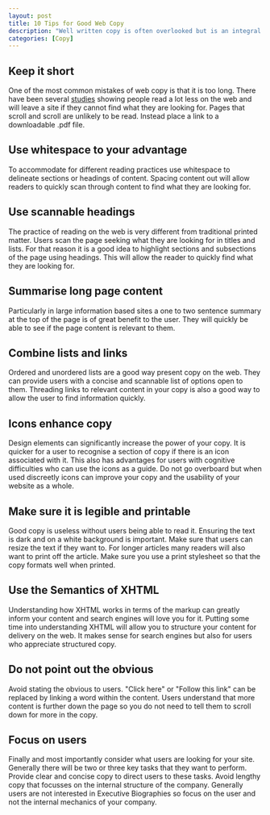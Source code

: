 ```yaml
--- 
layout: post
title: 10 Tips for Good Web Copy
description: "Well written copy is often overlooked but is an integral part of a successful website. Here are 10 tips to tighten up your copy. "
categories: [Copy]
---
```

## Keep it short

One of the most common mistakes of web copy is that it is too long. There have been several [studies][1] showing people read a lot less on the web and will leave a site if they cannot find what they are looking for. Pages that scroll and scroll are unlikely to be read. Instead place a link to a downloadable .pdf file.

## Use whitespace to your advantage

To accommodate for different reading practices use whitespace to delineate sections or headings of content. Spacing content out will allow readers to quickly scan through content to find what they are looking for. 

## Use scannable headings

The practice of reading on the web is very different from traditional printed matter. Users scan the page seeking what they are looking for in titles and lists. For that reason it is a good idea to highlight sections and subsections of the page using headings. This will allow the reader to quickly find what they are looking for. 

## Summarise long page content

Particularly in large information based sites a one to two sentence summary at the top of the page is of great benefit to the user. They will quickly be able to see if the page content is relevant to them. 

## Combine lists and links

Ordered and unordered lists are a good way present copy on the web. They can provide users with a concise and scannable list of options open to them. Threading links to relevant content in your copy is also a good way to allow the user to find information quickly. 

## Icons enhance copy

Design elements can significantly increase the power of your copy. It is quicker for a user to recognise a section of copy if there is an icon associated with it. This also has advantages for users with cognitive difficulties who can use the icons as a guide. Do not go overboard but when used discreetly icons can improve your copy and the usability of your website as a whole. 

## Make sure it is legible and printable

Good copy is useless without users being able to read it. Ensuring the text is dark and on a white background is important. Make sure that users can resize the text if they want to. For longer articles many readers will also want to print off the article. Make sure you use a print stylesheet so that the copy formats well when printed. 

## Use the Semantics of XHTML

Understanding how XHTML works in terms of the markup can greatly inform your content and search engines will love you for it. Putting some time into understanding XHTML will allow you to structure your content for delivery on the web. It makes sense for search engines but also for users who appreciate structured copy. 

## Do not point out the obvious

Avoid stating the obvious to users. "Click here" or "Follow this link" can be replaced by linking a word within the content. Users understand that more content is further down the page so you do not need to tell them to scroll down for more in the copy.

## Focus on users

Finally and most importantly consider what users are looking for your site. Generally there will be two or three key tasks that they want to perform. Provide clear and concise copy to direct users to these tasks. Avoid lengthy copy that focusses on the internal structure of the company. Generally users are not interested in Executive Biographies so focus on the user and not the internal mechanics of your company.

 [1]: http://www.useit.com/alertbox/9710a.html
